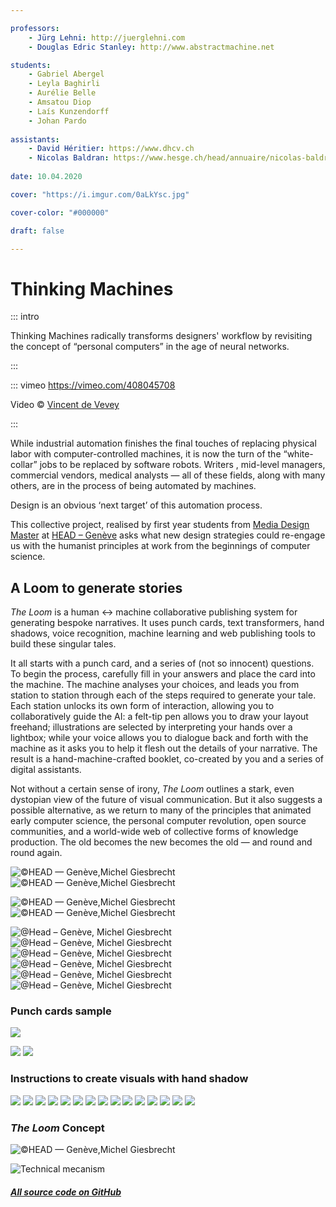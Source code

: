 ```yaml
---

professors:
    - Jürg Lehni: http://juerglehni.com
    - Douglas Edric Stanley: http://www.abstractmachine.net

students:
    - Gabriel Abergel
    - Leyla Baghirli
    - Aurélie Belle
    - Amsatou Diop
    - Laís Kunzendorff
    - Johan Pardo
    
assistants:
    - David Héritier: https://www.dhcv.ch
    - Nicolas Baldran: https://www.hesge.ch/head/annuaire/nicolas-baldran
    
date: 10.04.2020

cover: "https://i.imgur.com/0aLkYsc.jpg"

cover-color: "#000000"

draft: false

---
```



# Thinking Machines

::: intro

Thinking Machines radically transforms designers' workflow by revisiting the concept of “personal computers” in the age of neural networks.

:::


::: vimeo https://vimeo.com/408045708

Video © [Vincent de Vevey](http://vincentdevevey.com)

:::


While industrial automation finishes the final touches of replacing physical labor with computer-controlled machines, it is now the turn of the “white-collar” jobs to be replaced by software robots. Writers , mid-level managers, commercial vendors, medical analysts  — all of these fields, along with many others, are in the process of being automated by machines. 

Design is an obvious ‘next target’ of this automation process.
 
This collective project, realised by first year students from [Media Design Master](https://mastermediadesign.ch) at [HEAD – Genève](https://www.hesge.ch/head/) asks what new design strategies could re-engage us with the humanist principles at work from the beginnings of computer science.
 
 
## A Loom to generate stories  
 
*The Loom* is a human <-> machine collaborative publishing system for generating bespoke narratives. It uses punch cards, text transformers, hand shadows, voice recognition, machine learning and web publishing tools to build these singular tales.

It all starts with a punch card, and a series of (not so innocent) questions. To begin the process, carefully fill in your answers and place the card into the machine. The machine analyses your choices, and leads you from station to station through each of the steps required to generate your tale. Each station unlocks its own form of interaction, allowing you to collaboratively guide the AI: a felt-tip pen allows you to draw your layout freehand; illustrations are selected by interpreting your hands over a lightbox; while your voice allows you to dialogue back and forth with the machine as it asks you to help it flesh out the details of your narrative. The result is a hand-machine-crafted booklet, co-created by you and a series of digital assistants.

Not without a certain sense of irony, *The Loom* outlines a stark, even dystopian view of the future of visual communication. But it also suggests a possible alternative, as we return to many of the principles that animated early computer science, the personal computer revolution, open source communities, and a world-wide web of collective forms of knowledge production. The old becomes the new becomes the old — and round and round again.


![©HEAD — Genève,Michel Giesbrecht](https://i.imgur.com/rHO7XRY.jpg)
![©HEAD — Genève,Michel Giesbrecht](https://i.imgur.com/YdNw6g1.jpg)

![©HEAD — Genève,Michel Giesbrecht](https://i.imgur.com/IfYHxPt.jpg)
![©HEAD — Genève,Michel Giesbrecht](https://i.imgur.com/LKSY3Yc.jpg)

![@Head – Genève, Michel Giesbrecht](https://i.imgur.com/Nihfblk.jpg)
![@Head – Genève, Michel Giesbrecht](https://i.imgur.com/hEYrADz.jpg)
![@Head – Genève, Michel Giesbrecht](https://i.imgur.com/MY8Do0j.jpg)
![@Head – Genève, Michel Giesbrecht](https://i.imgur.com/fr48q3I.jpg)
![@Head – Genève, Michel Giesbrecht](https://i.imgur.com/yHVacpJ.jpg)
![@Head – Genève, Michel Giesbrecht](https://i.imgur.com/X2CJpke.jpg)




### Punch cards sample

![](https://i.imgur.com/g0toDHp.jpg)

![](https://i.imgur.com/wTUSaMT.jpg)
![](https://i.imgur.com/DyGuPA1.jpg)


### Instructions to create visuals with hand shadow

![](https://i.imgur.com/5JW0epY.jpg)
![](https://i.imgur.com/ZrjkFzd.jpg)
![](https://i.imgur.com/Dg48H0c.jpg)
![](https://i.imgur.com/Ssq6l4K.jpg)
![](https://i.imgur.com/BOTuZV5.jpg)
![](https://i.imgur.com/eaLqh0I.jpg)
![](https://i.imgur.com/IOH9H68.jpg)
![](https://i.imgur.com/aVuskRx.jpg)
![](https://i.imgur.com/Wy0d4Gn.jpg)
![](https://i.imgur.com/gdpxTIT.jpg)
![](https://i.imgur.com/mXmAFF7.jpg)
![](https://i.imgur.com/9xNiplB.jpg)
![](https://i.imgur.com/15TCZ8v.jpg)
![](https://i.imgur.com/F7lG2lb.jpg)
![](https://i.imgur.com/6F36JXB.jpg)


### *The Loom* Concept

![©HEAD — Genève,Michel Giesbrecht](https://i.imgur.com/rgSwNOf.jpg)

![Technical mecanism](https://i.imgur.com/9o3olgD.jpg)


##### [All source code on GitHub](https://github.com/abstractmachine/ThinkingMachines)




